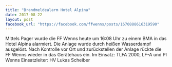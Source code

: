 ```yaml
---
title: "Brandmeldealarm Hotel Alpina"
date: 2017-08-22
layout: post
facebook_url: "https://facebook.com/ffwenns/posts/1670888616319590"
---
```


Mittels Pager wurde die FF Wenns heute um 16:08 Uhr zu einem BMA in das Hotel Alpina alarmiert. Die Anlage wurde durch heißen Wasserdampf ausgelöst. Nach Kontrolle vor Ort und zurückstellen der Anlage rückte die FF Wenns wieder in das Gerätehaus ein.
Im Einsatz: TLFA 2000, LF-A und PI Wenns
Einsatzleiter: HV Lukas Scheiber